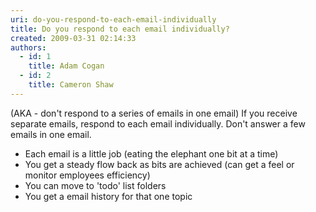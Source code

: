 ```yaml
---
uri: do-you-respond-to-each-email-individually
title: Do you respond to each email individually?
created: 2009-03-31 02:14:33
authors:
  - id: 1
    title: Adam Cogan
  - id: 2
    title: Cameron Shaw
---
```





<span class='intro'> 
  <p>(AKA - don't respond to a series of emails in one email) If you receive separate emails, respond to each email individually. Don't answer a few emails in one email.</p>
<ul>
    <li>Each email is a little job (eating the elephant one bit at a time)
    </li>
    <li>You get a steady flow back as bits are achieved (can get a feel or monitor employees efficiency)
    </li>
    <li>You can move to 'todo' list folders
    </li>
    <li>You get a email history for that one topic </li>
</ul>
 </span>




